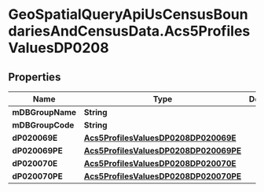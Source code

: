 # GeoSpatialQueryApiUsCensusBoundariesAndCensusData.Acs5ProfilesValuesDP0208

## Properties

Name | Type | Description | Notes
------------ | ------------- | ------------- | -------------
**mDBGroupName** | **String** |  | 
**mDBGroupCode** | **String** |  | 
**dP020069E** | [**Acs5ProfilesValuesDP0208DP020069E**](Acs5ProfilesValuesDP0208DP020069E.md) |  | 
**dP020069PE** | [**Acs5ProfilesValuesDP0208DP020069PE**](Acs5ProfilesValuesDP0208DP020069PE.md) |  | 
**dP020070E** | [**Acs5ProfilesValuesDP0208DP020070E**](Acs5ProfilesValuesDP0208DP020070E.md) |  | 
**dP020070PE** | [**Acs5ProfilesValuesDP0208DP020070PE**](Acs5ProfilesValuesDP0208DP020070PE.md) |  | 


